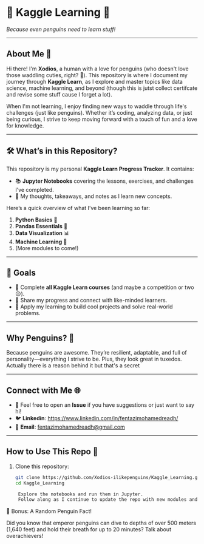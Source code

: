 # 🐧 Kaggle Learning 🐧  
*Because even penguins need to learn stuff!*

---

## About Me 🐧
Hi there! I'm **Xodios**, a human  with a love for penguins (who doesn't love those waddling cuties, right? 🐧). This repository is where I document my journey through **Kaggle Learn**, as I explore and master topics like data science, machine learning, and beyond (though this is jutst collect certifcate and revise some stuff cause I forget a lot).  

When I'm not learning, I enjoy finding new ways to waddle through life's challenges (just like penguins). Whether it’s coding, analyzing data, or just being curious, I strive to keep moving forward with a touch of fun and a love for knowledge.  

---

## 🛠️ What’s in this Repository?  

This repository is my personal **Kaggle Learn Progress Tracker**. It contains:  
- 📚 **Jupyter Notebooks** covering the lessons, exercises, and challenges I’ve completed.  
- 🐧 My thoughts, takeaways, and notes as I learn new concepts.  

Here’s a quick overview of what I’ve been learning so far:  
1. **Python Basics** 🐍  
2. **Pandas Essentials** 🐼  
3. **Data Visualization** 📊  
4. **Machine Learning** 🤖  
5. (More modules to come!)  

---

## 🎯 Goals  
- 🌟 Complete **all Kaggle Learn courses** (and maybe a competition or two 😉).  
- 🐧 Share my progress and connect with like-minded learners.  
- 🚀 Apply my learning to build cool projects and solve real-world problems.  

---

## Why Penguins? 🐧  
Because penguins are awesome. They’re resilient, adaptable, and full of personality—everything I strive to be. Plus, they look great in tuxedos.
Actually there is a reason behind it but that's a secret 

---

## Connect with Me 🌐  
- 💬 Feel free to open an **Issue** if you have suggestions or just want to say hi!  
- 🐦 **Linkedin**: https://www.linkedin.com/in/fentazimohamedreadh/ 
- 📧 **Email**: fentazimohamedreadh@gmail.com  

---

## How to Use This Repo 📂  
1. Clone this repository:  
   ```bash
   git clone https://github.com/Xodios-ilikepenguins/Kaggle_Learning.git
   cd Kaggle_Learning

    Explore the notebooks and run them in Jupyter.
    Follow along as I continue to update the repo with new modules and insights.

🐧 Bonus: A Random Penguin Fact!

Did you know that emperor penguins can dive to depths of over 500 meters (1,640 feet) and hold their breath for up to 20 minutes? Talk about overachievers!
